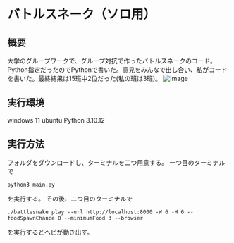 # バトルスネーク（ソロ用）

## 概要
大学のグループワークで、グループ対抗で作ったバトルスネークのコード。Python指定だったのでPythonで書いた。意見をみんなで出し合い、私がコードを書いた。最終結果は15班中2位だった(私の班は3班)。
![Image](https://github.com/user-attachments/assets/c6d14529-3b84-4f0c-a65b-5f91d9f2979b)


## 実行環境
windows 11
ubuntu
Python 3.10.12

## 実行方法
フォルダをダウンロードし、ターミナルを二つ用意する。
一つ目のターミナルで  
```
python3 main.py
```
を実行する。
その後、二つ目のターミナルで  
```
./battlesnake play --url http://localhost:8000 -W 6 -H 6 --foodSpawnChance 0 --minimumFood 3 --browser
```
を実行するとヘビが動き出す。



